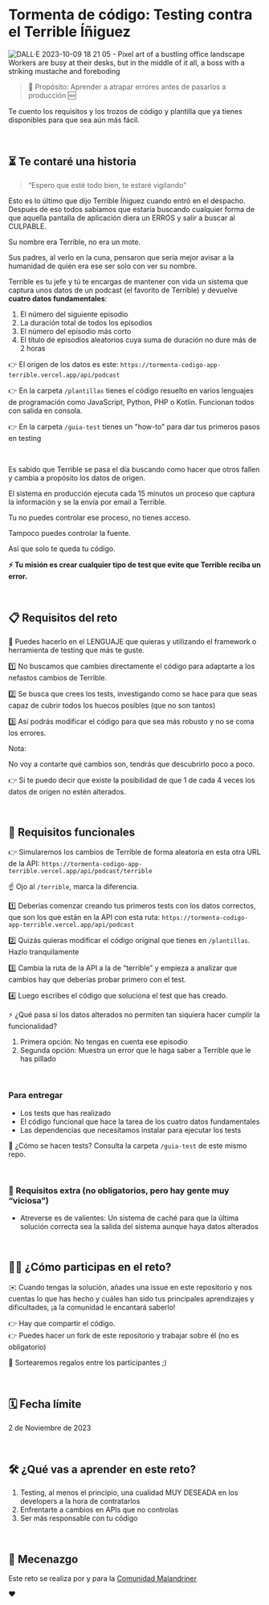 # Tormenta de código: Testing contra el Terrible Íñiguez

![DALL·E 2023-10-09 18 21 05 - Pixel art of a bustling office landscape  Workers are busy at their desks, but in the middle of it all, a boss with a striking mustache and foreboding](https://github.com/webreactiva-devs/testing-contra-terrible-inigez/assets/1122071/6b4291d5-b64c-4bb2-b9ba-2b306c09ee96)


> 🎯 Propósito: Aprender a atrapar errores antes de pasarlos a producción 🆕

Te cuento los requisitos y los trozos de código y plantilla que ya tienes disponibles para que sea aún más fácil.

‎
‎

## ⏳ Te contaré una historia

> “Espero que esté todo bien, te estaré vigilando”

Esto es lo último que dijo Terrible Íñiguez cuando entró en el despacho. Después de eso todos sabíamos que estaría buscando cualquier forma de que aquella pantalla de aplicación diera un ERROS y salir a buscar al CULPABLE.

Su nombre era Terrible, no era un mote.

Sus padres, al verlo en la cuna, pensaron que sería mejor avisar a la humanidad de quién era ese ser solo con ver su nombre.

Terrible es tu jefe y tú te encargas de mantener con vida un sistema que captura unos datos de un podcast (el favorito de Terrible) y devuelve **cuatro datos fundamentales**:

1. El número del siguiente episodio
2. La duración total de todos los episodios
3. El número del episodio más corto
4. El título de episodios aleatorios cuya suma de duración no dure más de 2 horas

👉 El origen de los datos es este:  `https://tormenta-codigo-app-terrible.vercel.app/api/podcast`

👉 En la carpeta `/plantillas` tienes el código resuelto en varios lenguajes de programación como JavaScript, Python, PHP o Kotlin. Funcionan todos con salida en consola.

👉 En la carpeta `/guia-test` tienes un "how-to" para dar tus primeros pasos en testing



‎
‎



Es sabido que Terrible se pasa el día buscando como hacer que otros fallen y cambia a propósito los datos de origen.

El sistema en producción ejecuta cada 15 minutos un proceso que captura la información y se la envía por email a Terrible.

Tu no puedes controlar ese proceso, no tienes acceso. 

Tampoco puedes controlar la fuente.

Así que solo te queda tu código.

**⚡️ Tu misión es crear cualquier tipo de test que evite que Terrible reciba un error.**

‎
‎

## 📋 Requisitos del reto


🚨 Puedes hacerlo en el LENGUAJE que quieras y utilizando el framework o herramienta de testing que más te guste.

1️⃣ No buscamos que cambies directamente el código para adaptarte a los nefastos cambios de Terrible.

2️⃣ Se busca que crees los tests, investigando como se hace para que seas capaz de cubrir todos los huecos posibles (que no son tantos)

3️⃣ Así podrás modificar el código para que sea más robusto y no se coma los errores.

Nota:

No voy a contarte qué cambios son, tendrás que descubrirlo poco a poco. 

👉 Si te puedo decir que existe la posibilidad de que 1 de cada 4 veces los datos de origen no estén alterados.

‎
‎

## 🎲 Requisitos funcionales

👉 Simularemos los cambios de Terrible de forma aleatoria en esta otra URL de la API:  `https://tormenta-codigo-app-terrible.vercel.app/api/podcast/terrible`

☝️ Ojo al `/terrible`, marca la diferencia.

1️⃣ Deberías comenzar creando tus primeros tests con los datos correctos, que son los que están en la API con esta ruta: `https://tormenta-codigo-app-terrible.vercel.app/api/podcast`

2️⃣ Quizás quieras modificar el código original que tienes en `/plantillas`. Hazlo tranquilamente

3️⃣ Cambia la ruta de la API a la de “terrible” y empieza a analizar que cambios hay que deberías probar primero con el test. 

4️⃣ Luego escribes el código que soluciona el test que has creado.

⚡️ ¿Qué pasa si los datos alterados no permiten tan siquiera hacer cumplir la funcionalidad? 
1. Primera opción: No tengas en cuenta ese episodio
2. Segunda opción: Muestra un error que le haga saber a Terrible que le has pillado

‎

### Para entregar

- Los tests que has realizado
- El código funcional que hace la tarea de los cuatro datos fundamentales 
- Las dependencias que necesitamos instalar para ejecutar los tests

📝 ‎¿Cómo se hacen tests? Consulta la carpeta `/guia-test` de este mismo repo.

‎



### 🌟 Requisitos extra (no obligatorios, pero hay gente muy “viciosa”)  

- Atreverse es de valientes: Un sistema de caché para que la última solución correcta sea la salida del sistema aunque haya datos alterados

‎
‎

## 👩‍💻 ¿Cómo participas en el reto?

✉️ Cuando tengas la solución, añades una issue en este repositorio y nos cuentas lo que has hecho y cuáles han sido tus principales aprendizajes y dificultades, ¡a la comunidad le encantará saberlo!

👉 Hay que compartir el código.  
👉 Puedes hacer un fork de este repositorio y trabajar sobre él (no es obligatorio)

🎁 Sortearemos regalos entre los participantes ;)  

‎
‎


## 🗓️ Fecha límite

2 de Noviembre de 2023

‎
‎

## 🛠️ ¿Qué vas a aprender en este reto?


1. Testing, al menos el principio, una cualidad MUY DESEADA en los developers a la hora de contratarlos
2. Enfrentarte a cambios en APIs que no controlas
3. Ser más responsable con tu código

‎
‎

## 🤗 Mecenazgo
Este reto se realiza por y para la [Comunidad Malandriner](https://webreactiva.com/comunidad)

❤️
